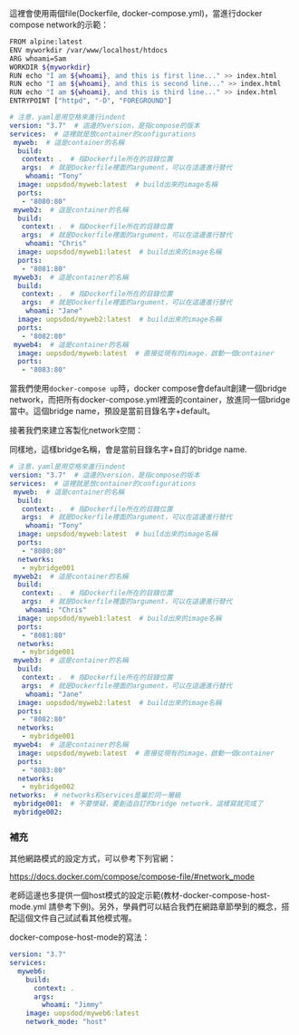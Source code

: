 這裡會使用兩個file(Dockerfile, docker-compose.yml)，當進行docker compose network的示範：

```bash
FROM alpine:latest
ENV myworkdir /var/www/localhost/htdocs
ARG whoami=Sam
WORKDIR ${myworkdir}
RUN echo "I am ${whoami}, and this is first line..." >> index.html
RUN echo "I am ${whoami}, and this is second line..." >> index.html
RUN echo "I am ${whoami}, and this is third line..." >> index.html
ENTRYPOINT ["httpd", "-D", "FOREGROUND"]
```


```yaml
# 注意，yaml是用空格來進行indent
version: "3.7"  # 這邊的version，是指compose的版本
services:  # 這裡就是放container的configurations
 myweb:  # 這是container的名稱
  build:
   context: .  # 指Dockerfile所在的目錄位置
   args:  # 就是Dockerfile裡面的argument，可以在這邊進行替代
    whoami: "Tony"
  image: uopsdod/myweb:latest  # build出來的image名稱
  ports:
   - "8080:80"
 myweb2:  # 這是container的名稱
  build:
   context: .  # 指Dockerfile所在的目錄位置
   args:  # 就是Dockerfile裡面的argument，可以在這邊進行替代
    whoami: "Chris"
  image: uopsdod/myweb1:latest  # build出來的image名稱
  ports:
   - "8081:80"
 myweb3:  # 這是container的名稱
  build:
   context: .  # 指Dockerfile所在的目錄位置
   args:  # 就是Dockerfile裡面的argument，可以在這邊進行替代
    whoami: "Jane"
  image: uopsdod/myweb2:latest  # build出來的image名稱
  ports:
   - "8082:80"
 myweb4:  # 這是container的名稱
  image: uopsdod/myweb:latest  # 直接從現有的image，啟動一個container
  ports:
   - "8083:80"
```

當我們使用`docker-compose up`時，docker compose會default創建一個bridge network，而把所有docker-compose.yml裡面的container，放進同一個bridge當中。這個bridge name，預設是當前目錄名字+default。

接著我們來建立客製化network空間：

同樣地，這樣bridge名稱，會是當前目錄名字+自訂的bridge name.

```yaml
# 注意，yaml是用空格來進行indent
version: "3.7"  # 這邊的version，是指compose的版本
services:  # 這裡就是放container的configurations
 myweb:  # 這是container的名稱
  build:
   context: .  # 指Dockerfile所在的目錄位置
   args:  # 就是Dockerfile裡面的argument，可以在這邊進行替代
    whoami: "Tony"
  image: uopsdod/myweb:latest  # build出來的image名稱
  ports:
   - "8080:80"
  networks:
   - mybridge001
 myweb2:  # 這是container的名稱
  build:
   context: .  # 指Dockerfile所在的目錄位置
   args:  # 就是Dockerfile裡面的argument，可以在這邊進行替代
    whoami: "Chris"
  image: uopsdod/myweb1:latest  # build出來的image名稱
  ports:
   - "8081:80"
  networks:
   - mybridge001
 myweb3:  # 這是container的名稱
  build:
   context: .  # 指Dockerfile所在的目錄位置
   args:  # 就是Dockerfile裡面的argument，可以在這邊進行替代
    whoami: "Jane"
  image: uopsdod/myweb2:latest  # build出來的image名稱
  ports:
   - "8082:80"
  networks:
   - mybridge001
 myweb4:  # 這是container的名稱
  image: uopsdod/myweb:latest  # 直接從現有的image，啟動一個container
  ports:
   - "8083:80"
  networks:
   - mybridge002
networks:  # networks和services是屬於同一層級 
 mybridge001:  # 不要懷疑，要創造自訂的bridge network，這樣寫就完成了
 mybridge002: 
```

### 補充

其他網路模式的設定方式，可以參考下列官網：

https://docs.docker.com/compose/compose-file/#network_mode

老師這邊也多提供一個host模式的設定示範(教材-docker-compose-host-mode.yml 請參考下例)。另外，學員們可以結合我們在網路章節學到的概念，搭配這個文件自己試試看其他模式喔。

docker-compose-host-mode的寫法：

```yaml
version: "3.7"
services:
  myweb6:
    build:
      context: .
      args:
        whoami: "Jimmy"
    image: uopsdod/myweb6:latest
    network_mode: "host"
```

